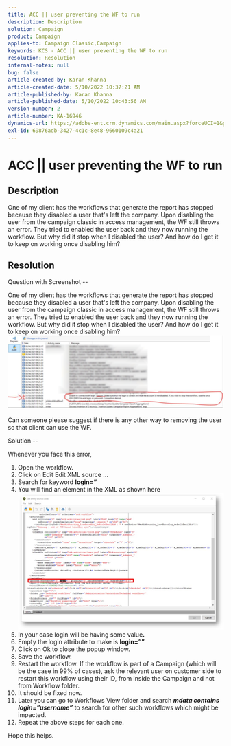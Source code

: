 ```yaml
---
title: ACC || user preventing the WF to run
description: Description
solution: Campaign
product: Campaign
applies-to: Campaign Classic,Campaign
keywords: KCS - ACC || user preventing the WF to run
resolution: Resolution
internal-notes: null
bug: false
article-created-by: Karan Khanna
article-created-date: 5/10/2022 10:37:21 AM
article-published-by: Karan Khanna
article-published-date: 5/10/2022 10:43:56 AM
version-number: 2
article-number: KA-16946
dynamics-url: https://adobe-ent.crm.dynamics.com/main.aspx?forceUCI=1&pagetype=entityrecord&etn=knowledgearticle&id=7512bb29-4dd0-ec11-a7b5-00224809c556
exl-id: 69876adb-3427-4c1c-8e48-9660109c4a21
---
```

# ACC || user preventing the WF to run

## Description


One of my client has the workflows that generate the report has stopped because they disabled a user that's left the company. Upon disabling the user from the campaign classic in access management, the WF still throws an error. They tried to enabled the user back and they now running the workflow. But why did it stop when I disabled the user? And how do I get it to keep on working once disabling him?


## Resolution


Question with Screenshot --



One of my client has the workflows that generate the report has stopped because they disabled a user that's left the company. Upon disabling the user from the campaign classic in access management, the WF still throws an error. They tried to enabled the user back and they now running the workflow. But why did it stop when I disabled the user? And how do I get it to keep on working once disabling him?
 ![](assets/178d95b7-4dd0-ec11-a7b5-00224809c556.png)

 Can someone please suggest if there is any other way to removing the user so that client can use the WF.





Solution --

Whenever you face this error,

1. Open the workflow.
2. Click on Edit  Edit XML source …
3. Search for keyword <b>login=”</b>
4. You will find an element in the XML as shown here![](assets/dee6636f-799e-eb11-b1ac-000d3a368466.png)
5. In your case login will be having some value<b>.</b>
6. Empty the login attribute to make is <b>login=””</b>
7. Click on Ok to close the popup window.
8. Save the workflow.
9. Restart the workflow. If the workflow is part of a Campaign (which will be the case in 99% of cases), ask the relevant user on customer side to restart this workflow using their ID, from inside the Campaign and not from Workflow folder.
10. It should be fixed now.
11. Later you can go to Workflows View folder and search <b>*mdata contains login=”username”</b>* to search for other such workflows which might be impacted.
12. Repeat the above steps for each one.


Hope this helps.
